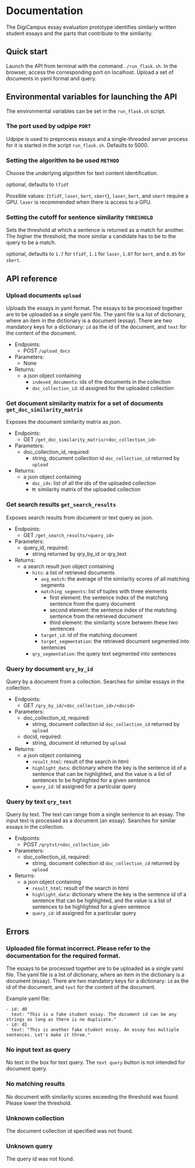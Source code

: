 # Documentation

The DigiCampus essay evaluation prototype identifies similarly written student essays and the parts that contribute to the similarity.


## Quick start

Launch the API from terminal with the command `./run_flask.sh`. In the browser, access the corresponding port on localhost. Upload a set of documents in yaml format and query.


## Environmental variables for launching the API

The environmental variables can be set in the `run_flask.sh` script.

### The port used by udpipe `PORT`

Udpipe is used to preprocess essays and a single-threaded server process for it is started in the script `run_flask.sh`. Defaults to 5000.


### Setting the algorithm to be used `METHOD`

Choose the underlying algorithm for text content identification.

optional, defaults to `tfidf`

Possible values: {`tfidf`, `laser`, `bert`, `sbert`}, `laser`, `bert`, and `sbert` require a GPU. `laser` is recommended when there is access to a GPU.


### Setting the cutoff for sentence similarity `THRESHOLD`

Sets the threshold at which a sentence is returned as a match for another. The higher the threshold, the more similar a candidate has to be to the query to be a match.

optional, defaults to `1.7` for `tfidf`, `1.1` for `laser`, `1.07` for `bert`, and `0.85` for `sbert`.


## API reference

### Upload documents `upload`

Uploads the essays in yaml format. The essays to be processed together are to be uploaded as a single yaml file. The yaml file is a list of dictionary, where an item in the dictionary is a document (essay). There are two mandatory keys for a dictionary: `id` as the id of the document, and `text` for the content of the document.

- Endpoints:
    - POST `/upload_docs`
- Parameters:
    - None
- Returns:
    - a json object containing
        - `indexed_documents`: ids of the documents in the collection
        - `doc_collection_id`: id assigned for the uploaded collection


### Get document similarity matrix for a set of documents `get_doc_similarity_matrix`

Exposes the document similarity matrix as json.

- Endpoints:
    - GET `/get_doc_similarity_matrix/<doc_collection_id>`
- Parameters:
    - doc_collection_id, required:
        - string, document collection id `doc_collection_id` returned by `upload`
- Returns:
    - a json object containing
        - `doc_ids`: list of all the ids of the uploaded collection
        - `M`: similarity matrix of the uploaded collection


### Get search results `get_search_results`

Exposes search results from document or text query as json.

- Endpoints:
    - GET `/get_search_results/<query_id>`
- Parameters:
    - query_id, required:
        - string returned by qry_by_id or qry_text
- Returns:
    - a search result json object containing
        - `hits`: a list of retrieved documents
            - `avg_match`: the average of the similarity scores of all matching segments
            - `matching segments`: list of tuples with three elements
                - first element: the sentence index of the matching sentence from the query document
                - second element: the sentence index of the matching sentence from the retrieved document
                - third element: the similarity score between these two sentences
            - `target_id`: id of the matching document
            - `target_segmentation`: the retrieved document segmented into sentences
        - `qry_segmentation`: the query text segmented into sentences


### Query by document `qry_by_id`

Query by a document from a collection. Searches for similar essays in the collection.

- Endpoints:
    - GET `/qry_by_id/<doc_collection_id>/<docid>`
- Parameters:
    - doc_collection_id, required:
        - string, document collection id `doc_collection_id` returned by `upload`
    - docid, required:
        - string, document id returned by `upload`
- Returns:
    - a json object containing
        - `result_html`: result of the search in html
        - `highlight_data`: dictionary where the key is the sentence id of a sentence that can be highlighted, and the value is a list of sentences to be highlighted for a given sentence
        - `query_id`: id assigned for a particular query


### Query by text `qry_text`

Query by text. The text can range from a single sentence to an essay. The input text is processed as a document (an essay). Searches for similar essays in the collection.

- Endpoints:
    - POST `/qrytxt/<doc_collection_id>`
- Parameters:
    - doc_collection_id, required:
        - string, document collection id `doc_collection_id` returned by `upload`
- Returns:
    - a json object containing
        - `result_html`: result of the search in html
        - `highlight_data`: dictionary where the key is the sentence id of a sentence that can be highlighted, and the value is a list of sentences to be highlighted for a given sentence
        - `query_id`: id assigned for a particular query


## Errors

### Uploaded file format incorrect. Please refer to the documentation for the required format.

The essays to be processed together are to be uploaded as a single yaml file. The yaml file is a list of dictionary, where an item in the dictionary is a document (essay). There are two mandatory keys for a dictionary: `id` as the id of the document, and `text` for the content of the document.

Example yaml file:

```
- id: d0
  text: "This is a fake student essay. The document id can be any strings as long as there is no duplicate."
- id: d1
  text: "This is another fake student essay. An essay has multiple sentences. Let's make it three."
```


### No input text as query

No text in the box for text query. The `text query` button is not intended for document query.


### No matching results

No document with similarity scores exceeding the threshold was found. Please lower the threshold.


### Unknown collection

The document collection id specified was not found.


### Unknown query

The query id was not found.